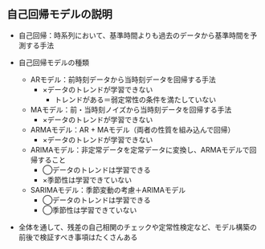 ## 自己回帰モデルの説明
- 自己回帰：時系列において、基準時間よりも過去のデータから基準時間を予測する手法
- 自己回帰モデルの種類
    - ARモデル：前時刻データから当時刻データを回帰する手法
        - ×データのトレンドが学習できない
            - トレンドがある＝弱定常性の条件を満たしていない
    - MAモデル：前・当時刻ノイズから当時刻データを回帰する手法
        - ×データのトレンドが学習できない
    - ARMAモデル：AR + MAモデル（両者の性質を組み込んで回帰）
        - ×データのトレンドが学習できない
    - ARIMAモデル：非定常データを定常データに変換し、ARMAモデルで回帰すること
        - ◯データのトレンドは学習できる
        - ×季節性は学習できていない
    - SARIMAモデル：季節変動の考慮＋ARIMAモデル
        - ◯データのトレンドは学習できる
        - ◯季節性は学習できていない
 
- 全体を通して、残差の自己相関のチェックや定常性検定など、モデル構築の前後で検証すべき事項はたくさんある